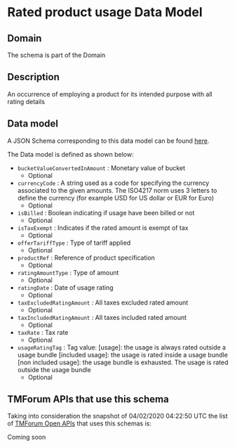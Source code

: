 # Rated product usage Data Model

## Domain

The  schema is part of the  Domain

## Description

An occurrence of employing a product for its intended purpose with all rating details

## Data model

A JSON Schema corresponding to this data model can be found
[here](https://github.com/tmforum-rand/schemas/blob/candidates/Common/RatedProductUsage.schema.json).

The Data model is defined as shown below:
- `bucketValueConvertedInAmount` : Monetary value of bucket
  - Optional
- `currencyCode` : A string used as a code for specifying the currency associated to the given amounts. The ISO4217 norm uses 3 letters to define the currency (for example USD for US dollar or EUR for Euro)
  - Optional
- `isBilled` : Boolean indicating if usage have been billed or not
  - Optional
- `isTaxExempt` : Indicates if the rated amount is exempt of tax
  - Optional
- `offerTariffType` : Type of tariff applied
  - Optional
- `productRef` : Reference of product specification
  - Optional
- `ratingAmountType` : Type of amount
  - Optional
- `ratingDate` : Date of usage rating
  - Optional
- `taxExcludedRatingAmount` : All taxes excluded rated amount
  - Optional
- `taxIncludedRatingAmount` : All taxes included rated amount
  - Optional
- `taxRate` : Tax rate
  - Optional
- `usageRatingTag` : Tag value: [usage]: the usage is always rated outside a usage bundle
[included usage]: the usage is rated inside a usage bundle
[non included usage]: the usage bundle is exhausted. The usage is rated outside the usage bundle
  - Optional




## TMForum APIs that use this schema

Taking into consideration the snapshot of 04/02/2020 04:22:50 UTC the list of [TMForum Open APIs](https://www.tmforum.org/open-apis/) that uses this schemas is:

Coming soon